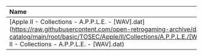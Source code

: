 |Name|Size|
|:---|---:|
|[Apple II - Collections - A.P.P.L.E. - [WAV].dat](https://raw.githubusercontent.com/open-retrogaming-archive/dat-catalog/main/root/basic/TOSEC/Apple/II/Collections/A.P.P.L.E./[WAV]/Apple II - Collections - A.P.P.L.E. - [WAV].dat)|1476|
